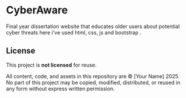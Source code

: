 # CyberAware
Final year dissertation website that educates older users about potential cyber threats here i've used html, css, js and bootstrap .

## License

This project is **not licensed** for reuse.

All content, code, and assets in this repository are © [Your Name] 2025.  
No part of this project may be copied, modified, distributed, or reused in any form without express written permission.
